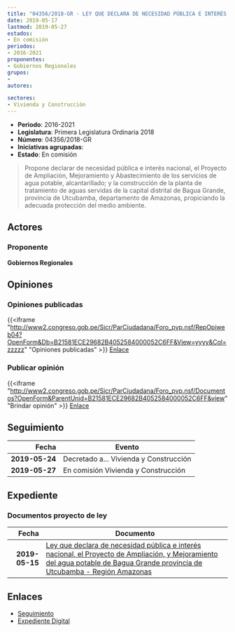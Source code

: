 ```yaml
---
title: "04356/2018-GR - LEY QUE DECLARA DE NECESIDAD PÚBLICA E INTERÉS NACIONAL, EL PROYECTO DE AMPLIACIÓN Y MEJORAMIENTO DE AGUA POTABLE DE BAGUA GRANDE, CAPITAL DE LA PROVINCIA DE UTCUBAMBA, REGIÓN AMAZONAS"
date: 2019-05-17
lastmod: 2019-05-27
estados:
- En comisión
periodos:
- 2016-2021
proponentes:
- Gobiernos Regionales
grupos:
- 
autores:

sectores:
- Vivienda y Construcción
---
```

- **Periodo**: 2016-2021
- **Legislatura**: Primera Legislatura Ordinaria 2018
- **Número**: 04356/2018-GR
- **Iniciativas agrupadas**: 
- **Estado**: En comisión

> Propone declarar de necesidad pública e interés nacional, el Proyecto de Ampliación, Mejoramiento y Abastecimiento de los servicios de agua potable, alcantarillado; y la construcción de la planta de tratamiento de aguas servidas de la capital distrital de Bagua Grande, provincia de Utcubamba, departamento de Amazonas, propiciando la adecuada protección del medio ambiente.


## Actores

### Proponente

**Gobiernos Regionales**

## Opiniones

### Opiniones publicadas

{{<iframe "http://www2.congreso.gob.pe/Sicr/ParCiudadana/Foro_pvp.nsf/RepOpiweb04?OpenForm&Db=B21581ECE29682B4052584000052C6FF&View=yyyy&Col=zzzzz" "Opiniones publicadas" >}}
[Enlace](http://www2.congreso.gob.pe/Sicr/ParCiudadana/Foro_pvp.nsf/RepOpiweb04?OpenForm&Db=B21581ECE29682B4052584000052C6FF&View=yyyy&Col=zzzzz)

### Publicar opinión

{{<iframe "http://www2.congreso.gob.pe/Sicr/ParCiudadana/Foro_pvp.nsf/Documentos?OpenForm&ParentUnid=B21581ECE29682B4052584000052C6FF&view" "Brindar opinión" >}}
[Enlace](http://www2.congreso.gob.pe/Sicr/ParCiudadana/Foro_pvp.nsf/Documentos?OpenForm&ParentUnid=B21581ECE29682B4052584000052C6FF&view)


## Seguimiento

| Fecha | Evento |
|------:|--------|
| **2019-05-24** | Decretado a... Vivienda y Construcción |
| **2019-05-27** | En comisión Vivienda y Construcción |

## Expediente

### Documentos proyecto de ley

| Fecha | Documento |
|------:|-----------|
| **2019-05-15** | [Ley que declara de necesidad pública e interés nacional, el Proyecto de Ampliación, y Mejoramiento del agua potable de Bagua Grande provincia de Utcubamba - Región Amazonas](http://www.leyes.congreso.gob.pe/Documentos/2016_2021/Proyectos_de_Ley_y_de_Resoluciones_Legislativas/PL0435620190515.pdf) |

## Enlaces

- [Seguimiento](http://www2.congreso.gob.pe/Sicr/TraDocEstProc/CLProLey2016.nsf/f7fff46988ca05b1052578e100829cc7/d4c2886f446d559a052583fd007d0020?OpenDocument)
- [Expediente Digital](http://www2.congreso.gob.pe/Sicr/TraDocEstProc/Expvirt_2011.nsf/visbusqptramdoc1621/04356?opendocument)

